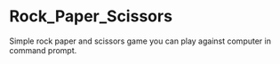 # Rock_Paper_Scissors
Simple rock paper and scissors game you can play against computer in command prompt.
